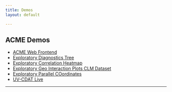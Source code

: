 ```yaml
---
title: Demos
layout: default

---
```






## ACME Demos
<p>
<ul>
  <li><a href="/mov/LLNL_acme-web-fe.mov">ACME Web Frontend</a></li>
  <li><a href="/mov/Exploratory-DiagnosticsTree.mov">Exploratory Diagnostics Tree</a></li>
  <li><a href="/mov/ORNLExploratoryCorrelationHeatmap.mov">Exploratory Correlation Heatmap</a></li>
  <li><a href="/mov/ORNLExploratoryGeoInteractionPlotsCLMDataset.mov">Exploratory Geo Interaction Plots CLM Dataset</a></li>
  <li><a href="/mov/ORNLExploratoryParallelCoordinates.mov">Exploratory Parallel COordinates</a></li>
  <li><a href="/mov/UV-CDAT_Live.mov">UV-CDAT Live</a></li>
</ul>
</p>
<hr>

